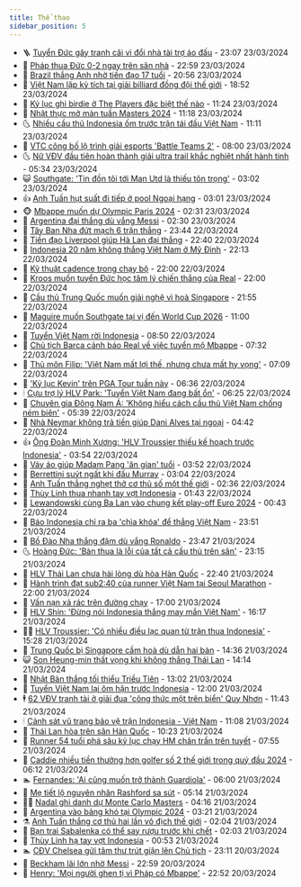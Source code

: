 ```yaml
---
title: Thể thao
sidebar_position: 5
---
```


<!-- vnexpress-the-thao:START -->
- 🪜 [Tuyển Đức gây tranh cãi vì đổi nhà tài trợ áo đấu](https://vnexpress.net/tuyen-duc-gay-tranh-cai-vi-doi-nha-tai-tro-ao-dau-4725906.html) - 23:07 23/03/2024
- 🦩 [Pháp thua Đức 0-2 ngay trên sân nhà](https://vnexpress.net/phap-thua-duc-0-2-ngay-tren-san-nha-4725909.html) - 22:59 23/03/2024
- 🧰 [Brazil thắng Anh nhờ tiền đạo 17 tuổi](https://vnexpress.net/brazil-thang-anh-nho-tien-dao-17-tuoi-4725907.html) - 20:56 23/03/2024
- 🤗 [Việt Nam lập kỳ tích tại giải billiard đồng đội thế giới](https://vnexpress.net/viet-nam-lap-ky-tich-tai-giai-billiard-dong-doi-the-gioi-4725901.html) - 18:52 23/03/2024
- 🥳 [Kỷ lục ghi birdie ở The Players đặc biệt thế nào](https://vnexpress.net/ky-luc-ghi-birdie-o-the-players-dac-biet-the-nao-4725847.html) - 11:24 23/03/2024
- 🦣 [Nhật thực mở màn tuần Masters 2024](https://vnexpress.net/nhat-thuc-mo-man-tuan-masters-2024-4725846.html) - 11:18 23/03/2024
- 🌜 [Nhiều cầu thủ Indonesia ốm trước trận tái đấu Việt Nam](https://vnexpress.net/nhieu-cau-thu-indonesia-om-truoc-tran-tai-dau-viet-nam-4725840.html) - 11:11 23/03/2024
- 🫶 [VTC công bố lộ trình giải esports &#39;Battle Teams 2&#39;](https://vnexpress.net/vtc-cong-bo-lo-trinh-giai-esports-battle-teams-2-4724531.html) - 08:00 23/03/2024
- 🌜 [Nữ VĐV đầu tiên hoàn thành giải ultra trail khắc nghiệt nhất hành tinh](https://vnexpress.net/nu-vdv-dau-tien-hoan-thanh-giai-ultra-trail-khac-nghiet-nhat-hanh-tinh-4725754.html) - 05:34 23/03/2024
- 😺 [Southgate: &#39;Tin đồn tôi tới Man Utd là thiếu tôn trọng&#39;](https://vnexpress.net/southgate-tin-don-toi-toi-man-utd-la-thieu-ton-trong-4725717.html) - 03:02 23/03/2024
- 👍 [Anh Tuấn hụt suất đi tiếp ở pool Ngoại hạng](https://vnexpress.net/anh-tuan-hut-suat-di-tiep-o-pool-ngoai-hang-4725712.html) - 03:01 23/03/2024
- 🐵 [Mbappe muốn dự Olympic Paris 2024](https://vnexpress.net/mbappe-muon-du-olympic-paris-2024-4725711.html) - 02:31 23/03/2024
- 💫 [Argentina đại thắng dù vắng Messi](https://vnexpress.net/argentina-dai-thang-du-vang-messi-4725672.html) - 02:30 23/03/2024
- 🦆 [Tây Ban Nha đứt mạch 6 trận thắng](https://vnexpress.net/tay-ban-nha-dut-mach-6-tran-thang-4725655.html) - 23:44 22/03/2024
- 🙉 [Tiền đạo Liverpool giúp Hà Lan đại thắng](https://vnexpress.net/tien-dao-liverpool-giup-ha-lan-dai-thang-4725653.html) - 22:40 22/03/2024
- 📝 [Indonesia 20 năm không thắng Việt Nam ở Mỹ Đình](https://vnexpress.net/indonesia-20-nam-khong-thang-viet-nam-o-my-dinh-4725571.html) - 22:13 22/03/2024
- 💯 [Kỹ thuật cadence trong chạy bộ](https://vnexpress.net/ky-thuat-cadence-trong-chay-bo-4725471.html) - 22:00 22/03/2024
- 🌈 [Kroos muốn tuyển Đức học tâm lý chiến thắng của Real](https://vnexpress.net/kroos-muon-tuyen-duc-hoc-tam-ly-chien-thang-cua-real-4724436.html) - 22:00 22/03/2024
- 🦩 [Cầu thủ Trung Quốc muốn giải nghệ vì hoà Singapore](https://vnexpress.net/cau-thu-trung-quoc-muon-giai-nghe-vi-hoa-singapore-4725608.html) - 21:55 22/03/2024
- 🐲 [Maguire muốn Southgate tại vị đến World Cup 2026](https://vnexpress.net/maguire-muon-southgate-tai-vi-den-world-cup-2026-4725545.html) - 11:00 22/03/2024
- 🌁 [Tuyển Việt Nam rời Indonesia](https://vnexpress.net/tuyen-viet-nam-roi-indonesia-4725469.html) - 08:50 22/03/2024
- 💯 [Chủ tịch Barca cảnh báo Real về việc tuyển mộ Mbappe](https://vnexpress.net/chu-tich-barca-canh-bao-real-ve-viec-tuyen-mo-mbappe-4725444.html) - 07:32 22/03/2024
- 🌝 [Thủ môn Filip: &#39;Việt Nam mất lợi thế, nhưng chưa mất hy vọng&#39;](https://vnexpress.net/thu-mon-filip-viet-nam-mat-loi-the-nhung-chua-mat-hy-vong-4725416.html) - 07:09 22/03/2024
- 🤖 [&#39;Kỷ lục Kevin&#39; trên PGA Tour tuần này](https://vnexpress.net/ky-luc-kevin-tren-pga-tour-tuan-nay-4725415.html) - 06:36 22/03/2024
- 🕯 [Cựu trợ lý HLV Park: &#39;Tuyển Việt Nam đang bất ổn&#39;](https://vnexpress.net/cuu-tro-ly-hlv-park-tuyen-viet-nam-dang-bat-on-4725387.html) - 06:25 22/03/2024
- 🧰 [Chuyên gia Đông Nam Á: &#39;Không hiểu cách cầu thủ Việt Nam chống ném biên&#39;](https://vnexpress.net/chuyen-gia-dong-nam-a-khong-hieu-cach-cau-thu-viet-nam-chong-nem-bien-4725356.html) - 05:39 22/03/2024
- 🥳 [Nhà Neymar không trả tiền giúp Dani Alves tại ngoại](https://vnexpress.net/nha-neymar-khong-tra-tien-giup-dani-alves-tai-ngoai-4725382.html) - 04:42 22/03/2024
- 👍 [Ông Đoàn Minh Xương: &#39;HLV Troussier thiếu kế hoạch trước Indonesia&#39;](https://vnexpress.net/ong-doan-minh-xuong-hlv-troussier-thieu-ke-hoach-truoc-indonesia-4725311.html) - 03:54 22/03/2024
- 💪 [Váy áo giúp Madam Pang &#39;ăn gian&#39; tuổi](https://vnexpress.net/vay-ao-giup-madam-pang-an-gian-tuoi-4725182.html) - 03:52 22/03/2024
- 👹 [Berrettini suýt ngất khi đấu Murray](https://vnexpress.net/berrettini-suyt-ngat-khi-dau-murray-4725296.html) - 03:04 22/03/2024
- 🧰 [Anh Tuấn thắng nghẹt thở cơ thủ số một thế giới](https://vnexpress.net/anh-tuan-thang-nghet-tho-co-thu-so-mot-the-gioi-4725262.html) - 02:36 22/03/2024
- 🚀 [Thùy Linh thua nhanh tay vợt Indonesia](https://vnexpress.net/thuy-linh-thua-nhanh-tay-vot-indonesia-4725258.html) - 01:43 22/03/2024
- 🎃 [Lewandowski cùng Ba Lan vào chung kết play-off Euro 2024](https://vnexpress.net/lewandowski-cung-ba-lan-vao-chung-ket-play-off-euro-2024-4725206.html) - 00:43 22/03/2024
- 🧰 [Báo Indonesia chỉ ra ba &#39;chìa khóa&#39; để thắng Việt Nam](https://vnexpress.net/bao-indonesia-chi-ra-ba-chia-khoa-de-thang-viet-nam-4725199.html) - 23:51 21/03/2024
- 👀 [Bồ Đào Nha thắng đậm dù vắng Ronaldo](https://vnexpress.net/bo-dao-nha-thang-dam-du-vang-ronaldo-4725203.html) - 23:47 21/03/2024
- 🌜 [Hoàng Đức: &#39;Bàn thua là lỗi của tất cả cầu thủ trên sân&#39;](https://vnexpress.net/hoang-duc-ban-thua-la-loi-cua-tat-ca-cau-thu-tren-san-4725121.html) - 23:15 21/03/2024
- 🫶 [HLV Thái Lan chưa hài lòng dù hòa Hàn Quốc](https://vnexpress.net/hlv-thai-lan-chua-hai-long-du-hoa-han-quoc-4725175.html) - 22:40 21/03/2024
- 🦄 [Hành trình đạt sub2:40 của runner Việt Nam tại Seoul Marathon](https://vnexpress.net/hanh-trinh-dat-sub2-40-cua-runner-viet-nam-tai-seoul-marathon-4724572.html) - 22:00 21/03/2024
- 🥳 [Vấn nạn xả rác trên đường chạy](https://vnexpress.net/van-nan-xa-rac-tren-duong-chay-4725117.html) - 17:00 21/03/2024
- 🐲 [HLV Shin: &#39;Đừng nói Indonesia thắng may mắn Việt Nam&#39;](https://vnexpress.net/hlv-shin-dung-noi-indonesia-thang-may-man-viet-nam-4725169.html) - 16:17 21/03/2024
- 🧑‍🏫 [HLV Troussier: &#39;Có nhiều điều lạc quan từ trận thua Indonesia&#39;](https://vnexpress.net/hlv-troussier-co-nhieu-dieu-lac-quan-tu-tran-thua-indonesia-4725159.html) - 15:28 21/03/2024
- 🤔 [Trung Quốc bị Singapore cầm hoà dù dẫn hai bàn](https://vnexpress.net/trung-quoc-bi-singapore-cam-hoa-du-dan-hai-ban-4725163.html) - 14:36 21/03/2024
- 😺 [Son Heung-min thất vọng khi không thắng Thái Lan](https://vnexpress.net/son-heung-min-that-vong-khi-khong-thang-thai-lan-4725160.html) - 14:14 21/03/2024
- 💪 [Nhật Bản thắng tối thiểu Triều Tiên](https://vnexpress.net/nhat-ban-thang-toi-thieu-trieu-tien-4725142.html) - 13:02 21/03/2024
- 💼 [Tuyển Việt Nam lại ôm hận trước Indonesia](https://vnexpress.net/indonesia-vs-viet-nam-4725003-tong-thuat.html) - 12:00 21/03/2024
- 🕴 [62 VĐV tranh tài ở giải đua &#39;công thức một trên biển&#39; Quy Nhơn](https://vnexpress.net/62-vdv-tranh-tai-o-giai-dua-cong-thuc-mot-tren-bien-quy-nhon-4725123.html) - 11:43 21/03/2024
- 🕯 [Cảnh sát vũ trang bảo vệ trận Indonesia - Việt Nam](https://vnexpress.net/canh-sat-vu-trang-bao-ve-tran-indonesia-viet-nam-4725130.html) - 11:08 21/03/2024
- 📝 [Thái Lan hòa trên sân Hàn Quốc](https://vnexpress.net/truc-tiep-han-quoc-vs-thai-lan-4725109-tong-thuat.html) - 10:23 21/03/2024
- 🧐 [Runner 54 tuổi phá sâu kỷ lục chạy HM chân trần trên tuyết](https://vnexpress.net/runner-54-tuoi-pha-sau-ky-luc-chay-hm-chan-tran-tren-tuyet-4725026.html) - 07:55 21/03/2024
- 🙉 [Caddie nhiều tiền thưởng hơn golfer số 2 thế giới trong quý đầu 2024](https://vnexpress.net/caddie-nhieu-tien-thuong-hon-golfer-so-2-the-gioi-trong-quy-dau-2024-4724958.html) - 06:12 21/03/2024
- 🏊 [Fernandes: &#39;Ai cũng muốn trở thành Guardiola&#39;](https://vnexpress.net/fernandes-ai-cung-muon-tro-thanh-guardiola-4724435.html) - 06:00 21/03/2024
- 🌊 [Mẹ tiết lộ nguyên nhân Rashford sa sút](https://vnexpress.net/me-tiet-lo-nguyen-nhan-rashford-sa-sut-4724430.html) - 05:14 21/03/2024
- 👨‍🏫 [Nadal ghi danh dự Monte Carlo Masters](https://vnexpress.net/nadal-ghi-danh-du-monte-carlo-masters-4724894.html) - 04:16 21/03/2024
- 🥷 [Argentina vào bảng khó tại Olympic 2024](https://vnexpress.net/argentina-vao-bang-kho-tai-olympic-2024-4724825.html) - 03:21 21/03/2024
- ⚗️ [Anh Tuấn thắng cơ thủ hai lần vô địch thế giới](https://vnexpress.net/anh-tuan-thang-co-thu-hai-lan-vo-dich-the-gioi-4724793.html) - 02:04 21/03/2024
- 🌮 [Bạn trai Sabalenka có thể say rượu trước khi chết](https://vnexpress.net/ban-trai-sabalenka-co-the-say-ruou-truoc-khi-chet-4724809.html) - 02:03 21/03/2024
- 🤩 [Thùy Linh hạ tay vợt Indonesia](https://vnexpress.net/thuy-linh-ha-tay-vot-indonesia-4724762.html) - 00:53 21/03/2024
- 🏊 [CĐV Chelsea gửi tâm thư trút giận lên Chủ tịch](https://vnexpress.net/cdv-chelsea-gui-tam-thu-trut-gian-len-chu-tich-4724727.html) - 23:11 20/03/2024
- 🐎 [Beckham lãi lớn nhờ Messi](https://vnexpress.net/beckham-lai-lon-nho-messi-4724723.html) - 22:59 20/03/2024
- 💫 [Henry: &#39;Mọi người ghen tị vì Pháp có Mbappe&#39;](https://vnexpress.net/henry-moi-nguoi-ghen-ti-vi-phap-co-mbappe-4724726.html) - 22:52 20/03/2024<!-- vnexpress-the-thao:END -->

